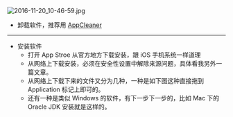 

![2016-11-20_10-46-59.jpg](https://openfilecdn.upupmo.com/upupmo-article/mac/basic/mac-system-37-uninstall-application.png)


- 卸载软件，推荐用 [AppCleaner](https://www.upupmo.com/subject?cpid=111111111111111211)

-------------------------------------------------------------------

- 安装软件
  - 打开 App Stroe 从官方地方下载安装，跟 iOS 手机系统一样道理
  - 从网络上下载安装，必须在安全性设置中解除来源问题，具体看我另外一篇文章。
  - 从网络上下载下来的文件又分为几种，一种是如下图这种直接拖到 Application 标记上即可的。
  - 还有一种是类似 Windows 的软件，有下一步下一步的，比如 Mac 下的 Oracle JDK 安装就是这样的。